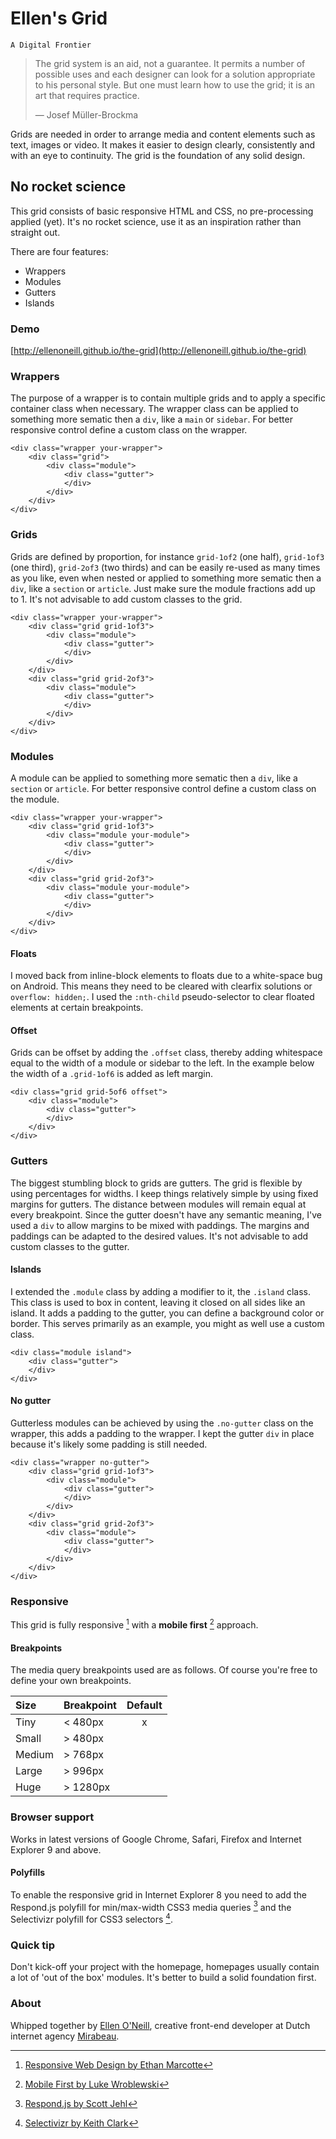 # Ellen's Grid
`A Digital Frontier`

> The grid system is an aid, not a guarantee. It permits a number of possible uses and each designer can look for a solution appropriate to his personal style. But one must learn how to use the grid; it is an art that requires practice.
>
> — Josef Müller-Brockma

Grids are needed in order to arrange media and content elements such as text, images or video. It makes it easier to design clearly, consistently and with an eye to continuity. The grid is the foundation of any solid design.

## No rocket science
This grid consists of basic responsive HTML and CSS, no pre-processing applied (yet). It's no rocket science, use it as an inspiration rather than straight out.

There are four features:

- Wrappers
- Modules
- Gutters
- Islands

### Demo
[http://ellenoneill.github.io/the-grid](http://ellenoneill.github.io/the-grid)


### Wrappers
The purpose of a wrapper is to contain multiple grids and to apply a specific container class when necessary.
The wrapper class can be applied to something more sematic then a `div`, like a `main` or `sidebar`. For better responsive control define a custom class on the wrapper.

    <div class="wrapper your-wrapper">
    	<div class="grid">	
        	<div class="module">
            	<div class="gutter">
            	</div>
        	</div>
        </div>     
    </div>

### Grids
Grids are defined by proportion, for instance `grid-1of2` (one half), `grid-1of3` (one third), `grid-2of3` (two thirds) and can be easily re-used as many times as you like, even when nested or applied to something more sematic then a `div`, like a `section` or `article`. Just make sure the module fractions add up to 1. It's not advisable to add custom classes to the grid.

    <div class="wrapper your-wrapper">
    	<div class="grid grid-1of3">	
        	<div class="module">
            	<div class="gutter">
            	</div>
        	</div>
        </div>     
    	<div class="grid grid-2of3">	
        	<div class="module">
            	<div class="gutter">
            	</div>
        	</div>
        </div>     
    </div>

### Modules
A module can be applied to something more sematic then a `div`, like a `section` or `article`. For better responsive control define a custom class on the module.

    <div class="wrapper your-wrapper">
    	<div class="grid grid-1of3">	
        	<div class="module your-module">
            	<div class="gutter">
            	</div>
        	</div>
        </div>     
    	<div class="grid grid-2of3">	
        	<div class="module your-module">
            	<div class="gutter">
            	</div>
        	</div>
        </div>     
    </div>

#### Floats
I moved back from inline-block elements to floats due to a white-space bug on Android. This means they need to be cleared with clearfix solutions or `overflow: hidden;`. I used the `:nth-child` pseudo-selector to clear floated elements at certain breakpoints.

#### Offset
Grids can be offset by adding the `.offset` class, thereby adding whitespace equal to the width of a module or sidebar to the left. In the example below the width of a `.grid-1of6` is added as left margin.

    <div class="grid grid-5of6 offset">
    	<div class="module">
        	<div class="gutter">
        	</div>
    	</div>
    </div>

### Gutters
The biggest stumbling block to grids are gutters. The grid is flexible by using percentages for widths. I keep things relatively simple by using fixed margins for gutters. The distance between modules will remain equal at every breakpoint. Since the gutter doesn't have any semantic meaning, I've used a `div` to allow margins to be mixed with paddings. The margins and paddings can be adapted to the desired values. It's not advisable to add custom classes to the gutter.

#### Islands
I extended the `.module` class by adding a modifier to it, the `.island` class. This class is used to box in content, leaving it closed on all sides like an island. It adds a padding to the gutter, you can define a background color or border. This serves primarily as an example, you might as well use a custom class.

    <div class="module island">
        <div class="gutter">
        </div>
    </div>

#### No gutter
Gutterless modules can be achieved by using the `.no-gutter` class on the wrapper, this adds a padding to the wrapper. I kept the gutter `div` in place because it's likely some padding is still needed.

    <div class="wrapper no-gutter">
    	<div class="grid grid-1of3">	
        	<div class="module">
            	<div class="gutter">
            	</div>
        	</div>
        </div>     
    	<div class="grid grid-2of3">	
        	<div class="module">
            	<div class="gutter">
            	</div>
        	</div>
        </div>     
    </div>

### Responsive
This grid is fully responsive [^2] with a __mobile first__ [^3] approach. 

[^2]: [Responsive Web Design by Ethan Marcotte](http://www.abookapart.com/products/responsive-web-design)  
[^3]: [Mobile First by Luke Wroblewski](http://www.abookapart.com/products/mobile-first)

#### Breakpoints
The media query breakpoints used are as follows. Of course you're free to define your own breakpoints.

Size   | Breakpoint | Default
:----- | :--------- | :-----:
Tiny   | < 480px    | x
Small  | > 480px    | 
Medium | > 768px    | 
Large  | > 996px    | 
Huge   | > 1280px   | 

### Browser support
Works in latest versions of Google Chrome, Safari, Firefox and Internet Explorer 9 and above.

#### Polyfills
To enable the responsive grid in Internet Explorer 8 you need to add the Respond.js polyfill for min/max-width CSS3 media queries [^4] and the Selectivizr polyfill for CSS3 selectors [^5].

[^4]: [Respond.js by Scott Jehl](https://github.com/scottjehl/Respond)  
[^5]: [Selectivizr by Keith Clark](http://selectivizr.com)

### Quick tip
Don't kick-off your project with the homepage, homepages usually contain a lot of 'out of the box' modules. It's better to build a solid foundation first.

### About
Whipped together by [Ellen O'Neill](http://twitter.com/eliun), creative front-end developer at Dutch internet agency [Mirabeau](http://www.mirabeau.nl).
